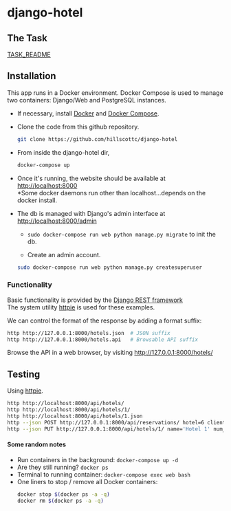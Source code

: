 # django-hotel

## The Task
  [TASK_README](TASK_README.md)


## Installation
This app runs in a Docker environment. Docker Compose is used to manage two containers: Django/Web and PostgreSQL instances.

- If necessary, install <a href="https://docs.docker.com/install/">Docker</a> and <a href="https://docs.docker.com/compose/install/#install-compose">Docker Compose</a>.
- Clone the code from this github repository.
    ```bash
    git clone https://github.com/hillscottc/django-hotel
    ``` 
- From inside the django-hotel dir, 
    ```bash
    docker-compose up
    ```
- Once it's running, the website should be available at  
    <http://localhost:8000>  
*Some docker daemons run other than localhost...depends on the docker install.

- The db is managed with Django's admin interface at <http://localhost:8000/admin>  

    - `sudo docker-compose run web python manage.py migrate` to init the db.

    - Create an admin account.
    ```bash
    sudo docker-compose run web python manage.py createsuperuser
    ```


### Functionality
Basic functionality is provided by the [Django REST framework](http://www.django-rest-framework.org/)  
The system utility [httpie](https://github.com/jakubroztocil/httpie#installation) is used for these examples.

We can control the format of the response by adding a format suffix:
```bash
http http://127.0.0.1:8000/hotels.json  # JSON suffix
http http://127.0.0.1:8000/hotels.api   # Browsable API suffix
```

Browse the API in a web browser, by visiting <http://127.0.0.1:8000/hotels/>


## Testing
Using [httpie](https://github.com/jakubroztocil/httpie#installation).
```bash
http http://localhost:8000/api/hotels/
http http://localhost:8000/api/hotels/1/
http http://localhost:8000/api/hotels/1.json
http --json POST http://127.0.0.1:8000/api/reservations/ hotel=6 client_name='Jackson' res_date='2020-02-05'
http --json PUT http://127.0.0.1:8000/api/hotels/1/ name='Hotel 1' num_rooms=10 res_buffer=2
```


#### Some random notes
- Run containers in the background: `docker-compose up -d`    
- Are they still running? `docker ps`
- Terminal to running container: `docker-compose exec web bash`
- One liners to stop / remove all Docker containers:
    ```bash
    docker stop $(docker ps -a -q)
    docker rm $(docker ps -a -q)
    ```
